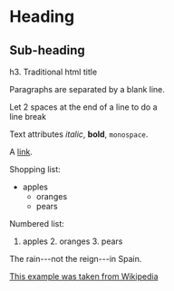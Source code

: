 Heading
=======

Sub-heading
-----------

h3. Traditional html title

Paragraphs are separated
by a blank line.

Let 2 spaces at the end of a line to do a  
line break

Text attributes *italic*,
**bold**, `monospace`.

A [link](http://example.com).

Shopping list:

  * apples
    * oranges
    * pears

Numbered list:

  1. apples
    2. oranges
    3. pears

The rain---not the reign---in
Spain.

[This example was taken from Wikipedia](http://en.wikipedia.org/wiki/Markdown)

